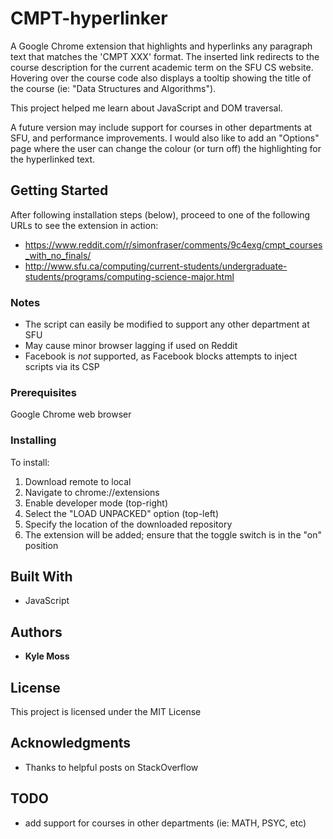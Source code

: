 # CMPT-hyperlinker
A Google Chrome extension that highlights and hyperlinks any paragraph text that matches the 'CMPT XXX' format. The inserted link redirects to the course description for the current academic term on the SFU CS website. Hovering over the course code also displays a tooltip showing the title of the course (ie: "Data Structures and Algorithms").

This project helped me learn about JavaScript and DOM traversal.

A future version may include support for courses in other departments at SFU, and performance improvements. I would also like to add an "Options" page where the user can change the colour (or turn off) the highlighting for the hyperlinked text.

## Getting Started

After following installation steps (below), proceed to one of the following URLs to see the extension in action:
* https://www.reddit.com/r/simonfraser/comments/9c4exg/cmpt_courses_with_no_finals/
* http://www.sfu.ca/computing/current-students/undergraduate-students/programs/computing-science-major.html

### Notes

* The script can easily be modified to support any other department at SFU
* May cause minor browser lagging if used on Reddit
* Facebook is _not_ supported, as Facebook blocks attempts to inject scripts via its CSP

### Prerequisites

Google Chrome web browser

### Installing

To install:
1) Download remote to local
2) Navigate to chrome://extensions
3) Enable developer mode (top-right)
4) Select the "LOAD UNPACKED" option (top-left)
5) Specify the location of the downloaded repository
6) The extension will be added; ensure that the toggle switch is in the "on" position

## Built With

* JavaScript

## Authors

* **Kyle Moss**

## License

This project is licensed under the MIT License

## Acknowledgments

* Thanks to helpful posts on StackOverflow

## TODO 
* add support for courses in other departments (ie: MATH, PSYC, etc)
